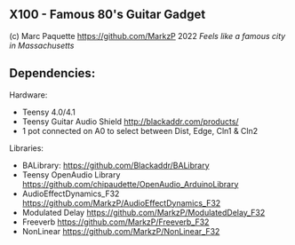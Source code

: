 ## X100 - Famous 80's Guitar Gadget
(c) Marc Paquette https://github.com/MarkzP 2022
*Feels like a famous city in Massachusetts*

## Dependencies:

 Hardware:
 - Teensy 4.0/4.1
 - Teensy Guitar Audio Shield http://blackaddr.com/products/
 - 1 pot connected on A0 to select between Dist, Edge, Cln1 & Cln2

Libraries:

 - BALibrary: https://github.com/Blackaddr/BALibrary
 - Teensy OpenAudio Library https://github.com/chipaudette/OpenAudio_ArduinoLibrary
 - AudioEffectDynamics_F32 https://github.com/MarkzP/AudioEffectDynamics_F32
 - Modulated Delay https://github.com/MarkzP/ModulatedDelay_F32
 - Freeverb https://github.com/MarkzP/Freeverb_F32
 - NonLinear https://github.com/MarkzP/NonLinear_F32
